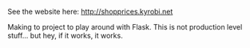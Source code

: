 See the website here: http://shopprices.kyrobi.net

Making to project to play around with Flask. 
This is not production level stuff... but hey, if it works, it works.
